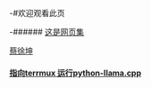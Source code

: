 \-#欢迎观看此页

\-######  [这是网页集](http://tools.bugscaner.com/google/)

[蔡徐坤](https://www.lightcolour.cn/cxk-ball-hitplane/)

#### [指向terrmux 运行python-llama.cpp](https://yigekuyou.github.io/llama_cpp_pythonontermux)

